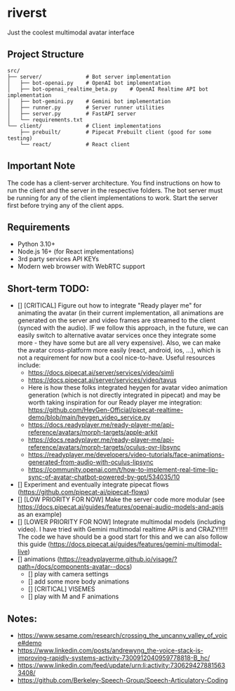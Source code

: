 # riverst
Just the coolest multimodal avatar interface 

## Project Structure

```
src/
├── server/              # Bot server implementation
│   ├── bot-openai.py    # OpenAI bot implementation
│   ├── bot-openai_realtime_beta.py    # OpenAI Realtime API bot implementation
│   ├── bot-gemini.py    # Gemini bot implementation
│   ├── runner.py        # Server runner utilities
│   ├── server.py        # FastAPI server
│   └── requirements.txt
└── client/              # Client implementations
    ├── prebuilt/        # Pipecat Prebuilt client (good for some testing)
    └── react/           # React client
```

## Important Note

The code has a client-server architecture. You find instructions on how to run the client and the server in the respective folders. The bot server must be running for any of the client implementations to work. Start the server first before trying any of the client apps.

## Requirements

- Python 3.10+
- Node.js 16+ (for React implementations)
- 3rd party services API KEYs
- Modern web browser with WebRTC support


## Short-term TODO:
- [] [CRITICAL] Figure out how to integrate "Ready player me" for animating the avatar (in their current implementation, all animations are generated on the server and video frames are streamed to the client (synced with the audio). IF we follow this approach, in the future, we can easily switch to alternative avatar services once they integrate some more - they have some but are all very expensive). Also, we can make the avatar cross-platform more easily (react, android, ios, ...), which is not a requirement for now but a cool nice-to-have. 
Useful resources include:
    - https://docs.pipecat.ai/server/services/video/simli
    - https://docs.pipecat.ai/server/services/video/tavus
    - Here is how these folks integrated heygen for avatar video animation generation (which is not directly integrated in pipecat) and may be worth taking inspiration for our Ready player me integration: https://github.com/HeyGen-Official/pipecat-realtime-demo/blob/main/heygen_video_service.py 
    - https://docs.readyplayer.me/ready-player-me/api-reference/avatars/morph-targets/apple-arkit
    - https://docs.readyplayer.me/ready-player-me/api-reference/avatars/morph-targets/oculus-ovr-libsync
    - https://readyplayer.me/developers/video-tutorials/face-animations-generated-from-audio-with-oculus-lipsync
    - https://community.openai.com/t/how-to-implement-real-time-lip-sync-of-avatar-chatbot-powered-by-gpt/534035/10
- [] Experiment and eventually integrate pipecat flows (https://github.com/pipecat-ai/pipecat-flows)
- [] [LOW PRIORITY FOR NOW] Make the server code more modular (see https://docs.pipecat.ai/guides/features/openai-audio-models-and-apis as an example) 
- [] [LOWER PRIORITY FOR NOW] Integrate multimodal models (including video). I have tried with Gemini multimodal realtime API is and CRAZY!!!!! The code we have should be a good start for this and we can also follow this guide (https://docs.pipecat.ai/guides/features/gemini-multimodal-live)
- [] animations (https://readyplayerme.github.io/visage/?path=/docs/components-avatar--docs)
    - [] play with camera settings
    - [] add some more body animations
    - [] [CRITICAL] VISEMES
    - [] play with M and F animations



## Notes:
- https://www.sesame.com/research/crossing_the_uncanny_valley_of_voice#demo
- https://www.linkedin.com/posts/andrewyng_the-voice-stack-is-improving-rapidly-systems-activity-7300912040959778818-B_hc/
- https://www.linkedin.com/feed/update/urn:li:activity:7306294278815633408/
- https://github.com/Berkeley-Speech-Group/Speech-Articulatory-Coding
